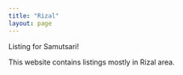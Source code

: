 ```yaml
---
title: "Rizal"
layout: page
---
```


Listing for Samutsari!

 This website contains listings mostly in Rizal area.
